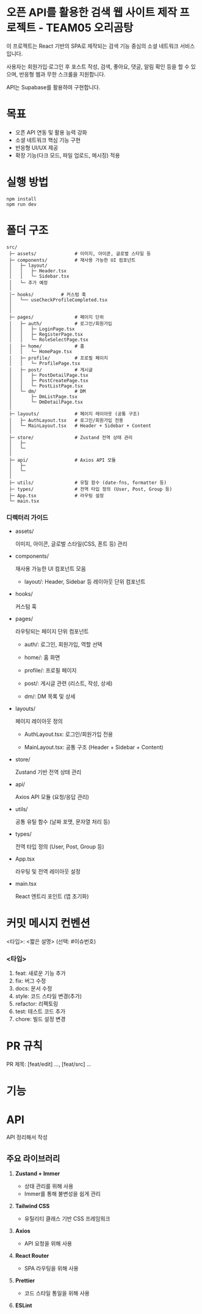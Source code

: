 # 오픈 API를 활용한 검색 웹 사이트 제작 프로젝트 - TEAM05 오리곰탕

이 프로젝트는 React 기반의 SPA로 제작되는 검색 기능 중심의 소셜 네트워크 서비스입니다.

사용자는 회원가입·로그인 후 포스트 작성, 검색, 좋아요, 댓글, 알림 확인 등을 할 수 있으며, 반응형 웹과 무한 스크롤을 지원합니다.

API는 Supabase를 활용하여 구현합니다.

# 목표

- 오픈 API 연동 및 활용 능력 강화
- 소셜 네트워크 핵심 기능 구현
- 반응형 UI/UX 제공
- 확장 기능(다크 모드, 파일 업로드, 메시징) 적용

# 실행 방법

```
npm install
npm run dev
```

# 폴더 구조

```
src/
 ├─ assets/              # 이미지, 아이콘, 글로벌 스타일 등
 ├─ components/          # 재사용 가능한 UI 컴포넌트
 │   ├─ layout/
 │   │   ├─ Header.tsx
 │   │   └─ Sidebar.tsx
 │   └─ 추가 예정
 │
 │─ hooks/          # 커스텀 훅
 │   └── useCheckProfileCompleted.tsx
 │
 │
 ├─ pages/               # 페이지 단위
 │   ├─ auth/            # 로그인/회원가입
 │   │   ├─ LoginPage.tsx
 │   │   ├─ RegisterPage.tsx
 │   │   └─ RoleSelectPage.tsx
 │   ├─ home/            # 홈
 │   │   └─ HomePage.tsx
 │   ├─ profile/         # 프로필 페이지
 │   │   └─ ProfilePage.tsx
 │   ├─ post/            # 게시글
 │   │   ├─ PostDetailPage.tsx
 │   │   ├─ PostCreatePage.tsx
 │   │   └─ PostListPage.tsx
 │   └─ dm/              # DM
 │       ├─ DmListPage.tsx
 │       └─ DmDetailPage.tsx
 │
 ├─ layouts/             # 페이지 레이아웃 (공통 구조)
 │   ├─ AuthLayout.tsx   # 로그인/회원가입 전용
 │   └─ MainLayout.tsx   # Header + Sidebar + Content
 │
 ├─ store/               # Zustand 전역 상태 관리
 │   ├─
 │   └─
 │
 ├─ api/                 # Axios API 모듈
 │   ├─
 │   └─
 │
 ├─ utils/               # 유틸 함수 (date-fns, formatter 등)
 ├─ types/               # 전역 타입 정의 (User, Post, Group 등)
 ├─ App.tsx              # 라우팅 설정
 └─ main.tsx

```

### 디렉터리 가이드

- assets/

    이미지, 아이콘, 글로벌 스타일(CSS, 폰트 등) 관리

- components/

    재사용 가능한 UI 컴포넌트 모음
    - layout/: Header, Sidebar 등 레이아웃 단위 컴포넌트

- hooks/

    커스텀 훅

- pages/

    라우팅되는 페이지 단위 컴포넌트
    - auth/: 로그인, 회원가입, 역할 선택

    - home/: 홈 화면

    - profile/: 프로필 페이지

    - post/: 게시글 관련 (리스트, 작성, 상세)

    - dm/: DM 목록 및 상세

- layouts/

    페이지 레이아웃 정의
    - AuthLayout.tsx: 로그인/회원가입 전용

    - MainLayout.tsx: 공통 구조 (Header + Sidebar + Content)

- store/

    Zustand 기반 전역 상태 관리

- api/

    Axios API 모듈 (요청/응답 관리)

- utils/

    공통 유틸 함수 (날짜 포맷, 문자열 처리 등)

- types/

    전역 타입 정의 (User, Post, Group 등)

- App.tsx

    라우팅 및 전역 레이아웃 설정

- main.tsx

    React 엔트리 포인트 (앱 초기화)

# 커밋 메시지 컨벤션

<타입>: <짧은 설명> (선택: #이슈번호)

### <타입>

1. feat: 새로운 기능 추가
2. fix: 버그 수정
3. docs: 문서 수정
4. style: 코드 스타일 변경(추가)
5. refactor: 리펙토링
6. test: 테스트 코드 추가
7. chore: 빌드 설정 변경

# PR 규칙

PR 제목: [feat/edit] ..., [feat/src] ...

# 기능

# API

API 정리해서 작성

## 주요 라이브러리

1. **Zustand + Immer**
    - 상태 관리를 위해 사용
    - Immer를 통해 불변성을 쉽게 관리

2. **Tailwind CSS**
    - 유틸리티 클래스 기반 CSS 프레임워크

3. **Axios**
    - API 요청을 위해 사용

4. **React Router**
    - SPA 라우팅을 위해 사용

5. **Prettier**
    - 코드 스타일 통일을 위해 사용

6. **ESLint**
